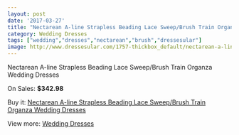```yaml
---
layout: post
date: '2017-03-27'
title: "Nectarean A-line Strapless Beading Lace Sweep/Brush Train Organza Wedding Dresses"
category: Wedding Dresses
tags: ["wedding","dresses","nectarean","brush","dressesular"]
image: http://www.dressesular.com/1757-thickbox_default/nectarean-a-line-strapless-beading-lace-sweep-brush-train-organza-wedding-dresses.jpg
---
```

Nectarean A-line Strapless Beading Lace Sweep/Brush Train Organza Wedding Dresses

On Sales: **$342.98**
<a href="https://www.dressesular.com/wedding-dresses/638-nectarean-a-line-strapless-beading-lace-sweep-brush-train-organza-wedding-dresses.html"><amp-img layout="responsive" width="600" height="600" src="//www.dressesular.com/1757-thickbox_default/nectarean-a-line-strapless-beading-lace-sweep-brush-train-organza-wedding-dresses.jpg" alt="Nectarean A-line Strapless Beading Lace Sweep/Brush Train Organza Wedding Dresses 0" /></a>
<a href="https://www.dressesular.com/wedding-dresses/638-nectarean-a-line-strapless-beading-lace-sweep-brush-train-organza-wedding-dresses.html"><amp-img layout="responsive" width="600" height="600" src="//www.dressesular.com/1758-thickbox_default/nectarean-a-line-strapless-beading-lace-sweep-brush-train-organza-wedding-dresses.jpg" alt="Nectarean A-line Strapless Beading Lace Sweep/Brush Train Organza Wedding Dresses 1" /></a>

Buy it: [Nectarean A-line Strapless Beading Lace Sweep/Brush Train Organza Wedding Dresses](https://www.dressesular.com/wedding-dresses/638-nectarean-a-line-strapless-beading-lace-sweep-brush-train-organza-wedding-dresses.html "Nectarean A-line Strapless Beading Lace Sweep/Brush Train Organza Wedding Dresses")

View more: [Wedding Dresses](https://www.dressesular.com/3-wedding-dresses "Wedding Dresses")